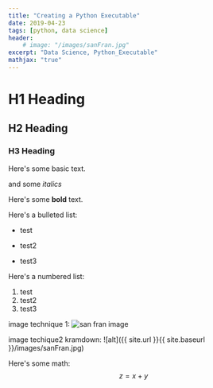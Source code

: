 ```yaml
---
title: "Creating a Python Executable"
date: 2019-04-23
tags: [python, data science]
header:
    # image: "/images/sanFran.jpg"
excerpt: "Data Science, Python_Executable"
mathjax: "true"
---
```


# H1 Heading
## H2 Heading
### H3 Heading

Here's some basic text.

and some *italics*

Here's some **bold** text.

Here's a bulleted list:
* test
+ test2
- test3

Here's a numbered list:
1. test
2. test2
3. test3


image technique 1:
<img src="{{ site.url }}{{ site.baseurl }}/images/sanFran.jpg" alt="san fran image">

image techique2 kramdown:
![alt]({{ site.url }}{{ site.baseurl }}/images/sanFran.jpg)

Here's some math:
$$z=x+y$$
